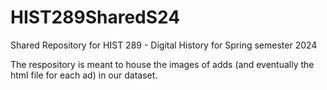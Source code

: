 # HIST289SharedS24
Shared Repository for HIST 289 - Digital History for Spring semester 2024


The respository is meant to house the images of adds (and eventually the html file for each ad) in our dataset.
